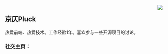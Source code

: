 <img align="right" src="https://count.getloli.com/get/@:Minori-ty?theme=rule34">

## 京仄Pluck

热爱前端、热爱技术。工作经验1年。喜欢参与一些开源项目的讨论。

### **社交主页：**
